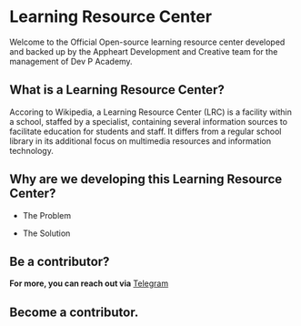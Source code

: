 # Learning Resource Center

Welcome to the Official Open-source learning resource center developed and backed up by the Appheart Development and Creative team for the management of Dev P Academy.

## What is a Learning Resource Center?

Accoring to Wikipedia, a Learning Resource Center (LRC) is a facility within a school, staffed by a specialist, containing several information sources to facilitate education for students and staff. It differs from a regular school library in its additional focus on multimedia resources and information technology.

## Why are we developing this Learning Resource Center?

- The Problem

- The Solution

## Be a contributor?

**For more, you can reach out via** [Telegram](https://t.me/devpacademy)

## Become a contributor.
